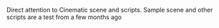 Direct attention to Cinematic scene and scripts. Sample scene and other scripts are a test from a few months ago
